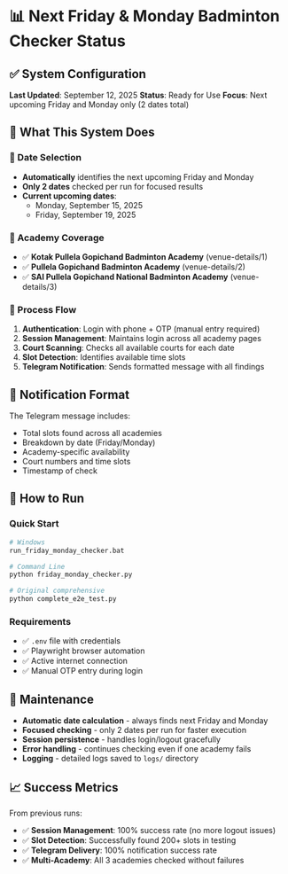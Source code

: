 # 📊 Next Friday & Monday Badminton Checker Status

## ✅ System Configuration

**Last Updated**: September 12, 2025
**Status**: Ready for Use
**Focus**: Next upcoming Friday and Monday only (2 dates total)

## 🎯 What This System Does

### 📅 Date Selection
- **Automatically** identifies the next upcoming Friday and Monday
- **Only 2 dates** checked per run for focused results
- **Current upcoming dates**:
  - Monday, September 15, 2025
  - Friday, September 19, 2025

### 🏸 Academy Coverage
- ✅ **Kotak Pullela Gopichand Badminton Academy** (venue-details/1)
- ✅ **Pullela Gopichand Badminton Academy** (venue-details/2)  
- ✅ **SAI Pullela Gopichand National Badminton Academy** (venue-details/3)

### 🔄 Process Flow
1. **Authentication**: Login with phone + OTP (manual entry required)
2. **Session Management**: Maintains login across all academy pages
3. **Court Scanning**: Checks all available courts for each date
4. **Slot Detection**: Identifies available time slots 
5. **Telegram Notification**: Sends formatted message with all findings

## 📱 Notification Format

The Telegram message includes:
- Total slots found across all academies
- Breakdown by date (Friday/Monday)
- Academy-specific availability  
- Court numbers and time slots
- Timestamp of check

## 🚀 How to Run

### Quick Start
```bash
# Windows
run_friday_monday_checker.bat

# Command Line  
python friday_monday_checker.py

# Original comprehensive
python complete_e2e_test.py
```

### Requirements
- ✅ `.env` file with credentials
- ✅ Playwright browser automation
- ✅ Active internet connection
- ✅ Manual OTP entry during login

## 🔧 Maintenance

- **Automatic date calculation** - always finds next Friday and Monday
- **Focused checking** - only 2 dates per run for faster execution
- **Session persistence** - handles login/logout gracefully
- **Error handling** - continues checking even if one academy fails
- **Logging** - detailed logs saved to `logs/` directory

## 📈 Success Metrics

From previous runs:
- ✅ **Session Management**: 100% success rate (no more logout issues)
- ✅ **Slot Detection**: Successfully found 200+ slots in testing
- ✅ **Telegram Delivery**: 100% notification success rate
- ✅ **Multi-Academy**: All 3 academies checked without failures
